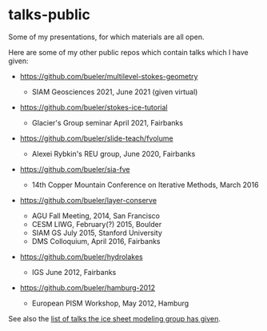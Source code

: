 talks-public
============

Some of my presentations, for which materials are all open.

Here are some of my other public repos which contain talks which I have given:

  * https://github.com/bueler/multilevel-stokes-geometry
      * SIAM Geosciences 2021, June 2021 (given virtual)

  * https://github.com/bueler/stokes-ice-tutorial
      * Glacier's Group seminar April 2021, Fairbanks

  * https://github.com/bueler/slide-teach/fvolume
      * Alexei Rybkin's REU group, June 2020, Fairbanks

  * https://github.com/bueler/sia-fve
      * 14th Copper Mountain Conference on Iterative Methods, March 2016

  * https://github.com/bueler/layer-conserve
      * AGU Fall Meeting, 2014, San Francisco
      * CESM LIWG, February(?) 2015, Boulder
      * SIAM GS July 2015, Stanford University
      * DMS Colloquium, April 2016, Fairbanks

  * https://github.com/bueler/hydrolakes
      * IGS June 2012, Fairbanks

  * https://github.com/bueler/hamburg-2012
      * European PISM Workshop, May 2012, Hamburg

See also the [list of talks the ice sheet modeling group has given](http://pism.github.io/uaf-iceflow/).
